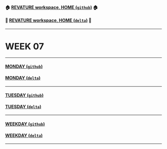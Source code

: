 #### :house: [REVATURE workspace, HOME (`github`)](https://github.com/joedonline/REVATURE__workspace)  :house:
#### :house_with_garden: [REVATURE workspace, HOME (`delta`)](https://github.com/deltachannel/REVATURE__workspace) :house_with_garden:
---
# WEEK 07

---
#### [MONDAY (`github`)](https://github.com/joedonline/REVATURE__workspace/tree/master/WEEK__07/__01_MONDAY)
#### [MONDAY (`delta`)](https://github.com/deltachannel/REVATURE__workspace/tree/master/WEEK__07/__01_MONDAY)

---
#### [TUESDAY (`github`)](https://github.com/joedonline/REVATURE__workspace/tree/master/WEEK__07/__02_TUESDAY)
#### [TUESDAY (`delta`)](https://github.com/deltachannel/REVATURE__workspace/tree/master/WEEK__07/__02_TUESDAY)

---
#### [WEEKDAY (`github`)](https://github.com/joedonline/REVATURE__workspace/tree/master/WEEK__07/__nn_WEEKDAY)
#### [WEEKDAY (`delta`)](https://github.com/deltachannel/REVATURE__workspace/tree/master/WEEK__07/__nn_WEEKDAY)

---
